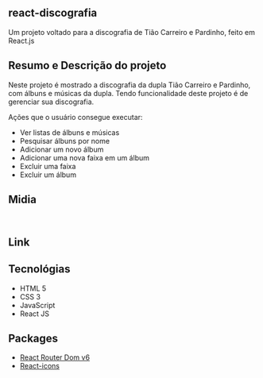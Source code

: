 ## react-discografia
  
  Um projeto voltado para a discografia de Tião Carreiro e Pardinho, feito em React.js

## Resumo e Descrição do projeto
  
  Neste projeto é mostrado a discografia da dupla Tião Carreiro e Pardinho, com álbuns e músicas da dupla. Tendo funcionalidade deste projeto é de gerenciar sua discografia.
  
  Ações que o usuário consegue executar:
  - Ver listas de álbuns e músicas
  - Pesquisar álbuns por nome
  - Adicionar um novo álbum
  - Adicionar uma nova faixa em um álbum
  - Excluir uma faixa
  - Excluir um álbum
  
## Midia

  ![]()

  ![]()

## Link

  []()

## Tecnológias
  
  - HTML 5
  - CSS 3
  - JavaScript
  - React JS

## Packages 
  - [React Router Dom v6](https://reactrouter.com/)
  - [React-icons](https://react-icons.github.io/react-icons)
